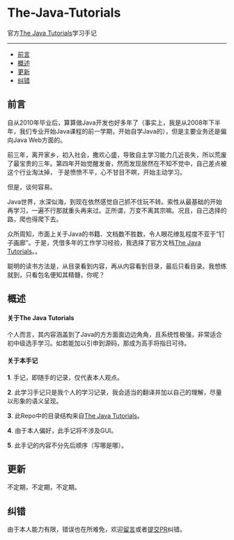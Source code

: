 # The-Java-Tutorials
官方[The Java Tutorials](https://docs.oracle.com/javase/tutorial/)学习手记

---

- [前言](#前言)
- [概述](#概述)
- [更新](#更新)
- [纠错](#纠错)

## 前言
自从2010年毕业后，算算做Java开发也好多年了（事实上，我是从2008年下半年，我们专业开始Java课程的前一学期，开始自学Java的），但是主要业务还是偏向Java Web方面的。

前三年，离开家乡，初入社会，撒欢心盛，导致自主学习能力几近丧失，所以荒废了最宝贵的三年。第四年开始觉醒发奋，然而发现居然在不知不觉中，自己差点被这个行业淘汰掉，
于是愤愤不平，心不甘目不暝，开始主动学习。

但是，谈何容易。

Java世界，水深似海，到现在依然感觉自己抓不住玩不转。索性从最基础的开始再学习，一遍不行那就重头再来过。正所谓，万变不离其宗嘛。况且，自己选择的路，爬也得爬下去。

众所周知，市面上关于Java的书籍、文档数不胜数，令人眼花缭乱程度不亚于“钉子画廊”。于是，凭借多年的工作学习经验，我选择了官方文档[The Java Tutorials](https://docs.oracle.com/javase/tutorial/)。。

聪明的读书方法是，从目录看到内容，再从内容看到目录，最后只看目录。我想练就到，只看包名便知其精髓，你呢？

## 概述

#### 关于The Java Tutorials
个人而言，其内容涵盖到了Java的方方面面边边角角，且系统性极强，非常适合初中级选手学习。如若能加以引申到源码，那成为高手将指日可待。

#### 关于本手记
__1__. 手记，即随手的记录，仅代表本人观点。

__2__. 此学习手记只是我个人的学习记录，我会适当的翻译并加以自己的理解，尽量以形象的语义呈现。

__3__. 此Repo中的目录结构来自[The Java Tutorials](https://docs.oracle.com/javase/tutorial/)。

__4__. 由于本人偏好，此手记将不涉及GUI。

__5__. 此手记的内容不分先后顺序（写哪是哪）。

## 更新
不定期，不定期，不定期。

## 纠错
由于本人能力有限，错误也在所难免，欢迎[留言](https://github.com/only-gale/The-Java-Tutorials/issues)或者[提交PR](https://github.com/only-gale/The-Java-Tutorials/pulls)纠错。
